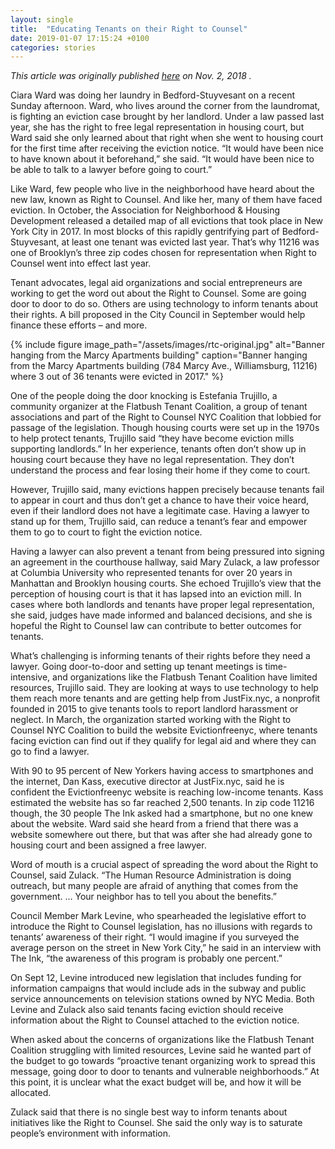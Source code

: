 ```yaml
---
layout: single
title:  "Educating Tenants on their Right to Counsel"
date: 2019-01-07 17:15:24 +0100
categories: stories
---
```


*This article was originally published [here](http://theink.nyc/educating-tenants-right-counsel/) on Nov. 2, 2018 .*

Ciara Ward was doing her laundry in Bedford-Stuyvesant on a recent Sunday afternoon. Ward, who lives around the corner from the laundromat, is fighting an eviction case brought by her landlord. Under a law passed last year, she has the right to free legal representation in housing court, but Ward said she only learned about that right when she went to housing court for the first time after receiving the eviction notice. “It would have been nice to have known about it beforehand,” she said. “It would have been nice to be able to talk to a lawyer before going to court.”

Like Ward, few people who live in the neighborhood have heard about the new law, known as Right to Counsel. And like her, many of them have faced eviction. In October, the Association for Neighborhood & Housing Development released a detailed map of all evictions that took place in New York City in 2017. In most blocks of this rapidly gentrifying part of Bedford-Stuyvesant, at least one tenant was evicted last year. That’s why 11216 was one of Brooklyn’s three zip codes chosen for representation when Right to Counsel went into effect last year.

Tenant advocates, legal aid organizations and social entrepreneurs are working to get the word out about the Right to Counsel. Some are going door to door to do so. Others are using technology to inform tenants about their rights. A bill proposed in the City Council in September would help finance these efforts – and more.

{% include figure image_path="/assets/images/rtc-original.jpg" alt="Banner hanging from the Marcy Apartments building" caption="Banner hanging from the Marcy Apartments building (784 Marcy Ave., Williamsburg, 11216) where  3 out of 36 tenants were evicted in 2017." %}

One of the people doing the door knocking is Estefania Trujillo, a community organizer at the Flatbush Tenant Coalition, a group of tenant associations and part of the Right to Counsel NYC Coalition that lobbied for passage of the legislation. Though housing courts were set up in the 1970s to help protect tenants, Trujillo said “they have become eviction mills supporting landlords.” In her experience, tenants often don’t show up in housing court because they have no legal representation. They don’t understand the process and fear losing their home if they come to court.

However, Trujillo said, many evictions happen precisely because tenants fail to appear in court and thus don’t get a chance to have their voice heard, even if their landlord does not have a legitimate case. Having a lawyer to stand up for them, Trujillo said, can reduce a tenant’s fear and empower them to go to court to fight the eviction notice.

Having a lawyer can also prevent a tenant from being pressured into signing an agreement in the courthouse hallway, said Mary Zulack, a law professor at Columbia University who represented tenants for over 20 years in Manhattan and Brooklyn housing courts. She echoed Trujillo’s view that the perception of housing court is that it has lapsed into an eviction mill. In cases where both landlords and tenants have proper legal representation, she said, judges have made informed and balanced decisions, and she is hopeful the Right to Counsel law can contribute to better outcomes for tenants.

What’s challenging is informing tenants of their rights before they need a lawyer. Going door-to-door and setting up tenant meetings is time-intensive, and organizations like the Flatbush Tenant Coalition have limited resources, Trujillo said. They are looking at ways to use technology to help them reach more tenants and are getting help from JustFix.nyc, a nonprofit founded in 2015 to give tenants tools to report landlord harassment or neglect. In March, the organization started working with the Right to Counsel NYC Coalition to build the website Evictionfreenyc, where tenants facing eviction can find out if they qualify for legal aid and where they can go to find a lawyer.

With 90 to 95 percent of New Yorkers having access to smartphones and the internet, Dan Kass, executive director at JustFix.nyc, said he is confident the Evictionfreenyc website is reaching low-income tenants. Kass estimated the website has so far reached 2,500 tenants. In zip code 11216 though, the 30 people The Ink asked had a smartphone, but no one knew about the website. Ward said she heard from a friend that there was a website somewhere out there, but that was after she had already gone to housing court and been assigned a free lawyer.

Word of mouth is a crucial aspect of spreading the word about the Right to Counsel, said Zulack. “The Human Resource Administration is doing outreach, but many people are afraid of anything that comes from the government. … Your neighbor has to tell you about the benefits.”

Council Member Mark Levine, who spearheaded the legislative effort to introduce the Right to Counsel legislation, has no illusions with regards to tenants’ awareness of their right. “I would imagine if you surveyed the average person on the street in New York City,” he said in an interview with The Ink, “the awareness of this program is probably one percent.”

On Sept 12, Levine introduced new legislation that includes funding for information campaigns that would include ads in the subway and public service announcements on television stations owned by NYC Media. Both Levine and Zulack also said tenants facing eviction should receive information about the Right to Counsel attached to the eviction notice.

When asked about the concerns of organizations like the Flatbush Tenant Coalition struggling with limited resources, Levine said he wanted part of the budget to go towards “proactive tenant organizing work to spread this message, going door to door to tenants and vulnerable neighborhoods.” At this point, it is unclear what the exact budget will be, and how it will be allocated.

Zulack said that there is no single best way to inform tenants about initiatives like the Right to Counsel. She said the only way is to saturate people’s environment with information.
